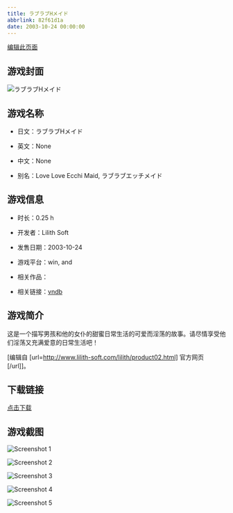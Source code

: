 ```yaml
---
title: ラブラブHメイド
abbrlink: 82f61d1a
date: 2003-10-24 00:00:00
---
```

[编辑此页面](https://github.com/ACG-3/ADV3-source/blob/main/source/_posts/games/%E3%83%A9%E3%83%96%E3%83%A9%E3%83%96H%E3%83%A1%E3%82%A4%E3%83%89.md)

## 游戏封面

![ラブラブHメイド](https%3A//pan.timero.xyz/onedrive/img_lib_001/%E3%83%A9%E3%83%96%E3%83%A9%E3%83%96H%E3%83%A1%E3%82%A4%E3%83%89_cover.avif)


## 游戏名称

- 日文：ラブラブHメイド
- 英文：None
- 中文：None

- 别名：Love Love Ecchi Maid, ラブラブエッチメイド


## 游戏信息

- 时长：0.25 h
- 开发者：Lilith Soft
- 发售日期：2003-10-24
- 游戏平台：win, and
- 相关作品：

- 相关链接：[vndb](https://vndb.org/v3632)


## 游戏简介

这是一个描写男孩和他的女仆的甜蜜日常生活的可爱而淫荡的故事。请尽情享受他们淫荡又充满爱意的日常生活吧！

[编辑自 [url=http://www.lilith-soft.com/lilith/product02.html] 官方网页[/url]]。


## 下载链接

[点击下载](https://pan.timero.xyz/onedrive/adv_lib_001/%E3%83%A9%E3%83%96%E3%83%A9%E3%83%96H%E3%83%A1%E3%82%A4%E3%83%89)


## 游戏截图


![Screenshot 1](https%3A//pan.timero.xyz/onedrive/img_lib_001/%E3%83%A9%E3%83%96%E3%83%A9%E3%83%96H%E3%83%A1%E3%82%A4%E3%83%89_Screenshot_1.avif)

![Screenshot 2](https%3A//pan.timero.xyz/onedrive/img_lib_001/%E3%83%A9%E3%83%96%E3%83%A9%E3%83%96H%E3%83%A1%E3%82%A4%E3%83%89_Screenshot_2.avif)

![Screenshot 3](https%3A//pan.timero.xyz/onedrive/img_lib_001/%E3%83%A9%E3%83%96%E3%83%A9%E3%83%96H%E3%83%A1%E3%82%A4%E3%83%89_Screenshot_3.avif)

![Screenshot 4](https%3A//pan.timero.xyz/onedrive/img_lib_001/%E3%83%A9%E3%83%96%E3%83%A9%E3%83%96H%E3%83%A1%E3%82%A4%E3%83%89_Screenshot_4.avif)

![Screenshot 5](https%3A//pan.timero.xyz/onedrive/img_lib_001/%E3%83%A9%E3%83%96%E3%83%A9%E3%83%96H%E3%83%A1%E3%82%A4%E3%83%89_Screenshot_5.avif)

